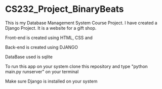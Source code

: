 # CS232_Project_BinaryBeats
This is my Database Management System Course Project.
I have created a Django Project. It is a website for a gift shop.

Front-end is created using HTML, CSS and 

Back-end is created using DJANGO

DataBase used is sqlite

To run this app on your system clone this repository and type "python main.py runserver" on your terminal

Make sure Django is installed on your system
